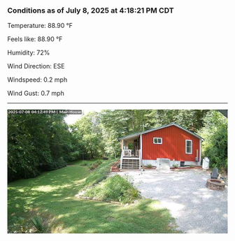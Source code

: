 ### Conditions as of July 8, 2025 at 4:18:21 PM CDT 

Temperature: 88.90 &deg;F

Feels like: 88.90 &deg;F

Humidity: 72%

Wind Direction: ESE

Windspeed: 0.2 mph

Wind Gust: 0.7 mph

---

<img src="./images/latest.jpeg"/>

